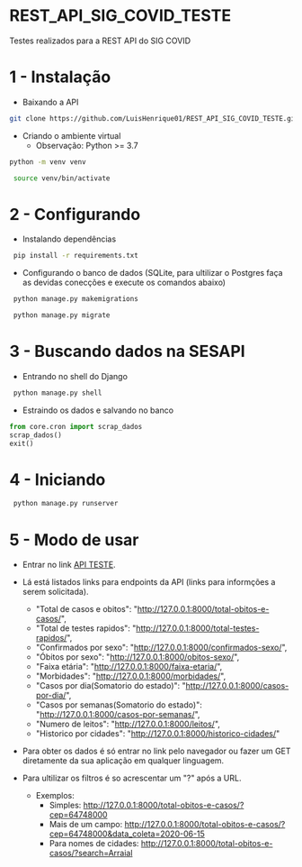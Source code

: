 # REST_API_SIG_COVID_TESTE
Testes realizados para a REST API do SIG COVID

# 1 - Instalação

* Baixando a API

```bash
git clone https://github.com/LuisHenrique01/REST_API_SIG_COVID_TESTE.git
```
* Criando o ambiente virtual    
   * Observação: Python >= 3.7

```bash
python -m venv venv
```

```bash
 source venv/bin/activate 
```

# 2 - Configurando
* Instalando dependências
```bash
 pip install -r requirements.txt
```

* Configurando o banco de dados (SQLite, para ultilizar o Postgres faça as devidas conecções e execute os comandos abaixo)

```bash
 python manage.py makemigrations
```
```bash
 python manage.py migrate
```
# 3 - Buscando dados na SESAPI

* Entrando no shell do Django 

```bash
 python manage.py shell
```
* Estraindo os dados e salvando no banco
```python
from core.cron import scrap_dados
scrap_dados()
exit()
```

# 4 - Iniciando

```bash
 python manage.py runserver
```

# 5 - Modo de usar

* Entrar no link [API TESTE](http://127.0.0.1:8000/).

* Lá está listados links para endpoints da API (links para informções a serem solicitada).
   * "Total de casos e obitos": "http://127.0.0.1:8000/total-obitos-e-casos/",
   * "Total de testes rapidos": "http://127.0.0.1:8000/total-testes-rapidos/",
   * "Confirmados por sexo": "http://127.0.0.1:8000/confirmados-sexo/",
   * "Óbitos por sexo": "http://127.0.0.1:8000/obitos-sexo/",
   * "Faixa etária": "http://127.0.0.1:8000/faixa-etaria/",
   * "Morbidades": "http://127.0.0.1:8000/morbidades/",
   * "Casos por dia(Somatorio do estado)": "http://127.0.0.1:8000/casos-por-dia/",
   * "Casos por semanas(Somatorio do estado)": "http://127.0.0.1:8000/casos-por-semanas/",
   * "Numero de leitos": "http://127.0.0.1:8000/leitos/",
   * "Historico por cidades": "http://127.0.0.1:8000/historico-cidades/"

* Para obter os dados é só entrar no link pelo navegador ou fazer um GET diretamente da sua aplicação em qualquer linguagem. 

* Para ultilizar os filtros é so acrescentar um "?" após a URL.
   * Exemplos: 
      * Simples: http://127.0.0.1:8000/total-obitos-e-casos/?cep=64748000
      * Mais de um campo: http://127.0.0.1:8000/total-obitos-e-casos/?cep=64748000&data_coleta=2020-06-15
      * Para nomes de cidades: http://127.0.0.1:8000/total-obitos-e-casos/?search=Arraial
